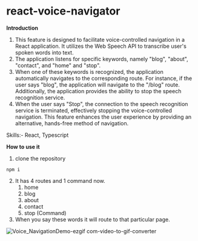 # react-voice-navigator

**Introduction**
1. This feature is designed to facilitate voice-controlled navigation in a React application. It utilizes the Web       Speech API to transcribe user's spoken words into text.
2. The application listens for specific keywords, namely "blog", "about", "contact", and "home" and "stop".
3.   When one of these keywords is recognized, the application automatically navigates to the corresponding route. For instance, if the user says "blog", the application will navigate to the "/blog" route.  Additionally, the application provides the ability to stop the speech recognition service. 
4. When the user says "Stop", the connection to the speech recognition service is terminated, effectively stopping the voice-controlled navigation. This feature enhances the user experience by providing an alternative, hands-free method of navigation.

Skills:- React, Typescript


**How to use it**

1. clone the repository

```
npm i 
```
2. It has 4 routes and 1 command now.
   1. home
   2. blog
   3. about
   4. contact
   5. stop (Command)
3. When you say these words it will route to that particular page.

   
![Voice_NavigationDemo-ezgif com-video-to-gif-converter](https://github.com/user-attachments/assets/218d704b-d08a-4ec6-ab4b-6c21145ae934)
